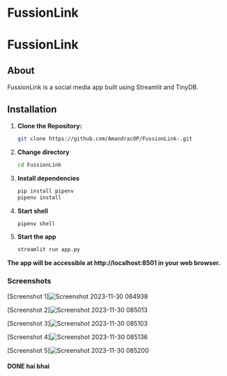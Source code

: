 # FussionLink

# FussionLink

## About
FussionLink is a social media app built using Streamlit and TinyDB.

## Installation

1. **Clone the Repository:**
   ```bash
   git clone https://github.com/AmandracOP/FussionLink-.git
2. **Change directory**
   ```bash
   cd FussionLink
3. **Install dependencies**
   ```bash
   pip install pipenv
   pipenv install
4. **Start shell**
   ```bash
   pipenv shell
5. **Start the app**
   ```bash
   streamlit run app.py
   
**The app will be accessible at http://localhost:8501 in your web browser.**

### Screenshots
[Screenshot 1]![Screenshot 2023-11-30 084938](https://github.com/AmandracOP/FussionLink-/assets/82217000/e9c55082-0f45-4cdb-87cd-5b661230fe07)

[Screenshot 2]![Screenshot 2023-11-30 085013](https://github.com/AmandracOP/FussionLink-/assets/82217000/7176e22f-f6e7-40ca-9ad6-dd0a4377f7de)

[Screenshot 3]![Screenshot 2023-11-30 085103](https://github.com/AmandracOP/FussionLink-/assets/82217000/a1cba709-7ca5-49b3-b579-7367b88a285c)

[Screenshot 4]![Screenshot 2023-11-30 085136](https://github.com/AmandracOP/FussionLink-/assets/82217000/2e89467a-39a8-4a81-b60d-f827a6ea0339)

[Screenshot 5]![Screenshot 2023-11-30 085200](https://github.com/AmandracOP/FussionLink-/assets/82217000/f840965a-3abc-4e78-a0ab-b3f93eea84b4)

#### DONE hai bhai


   
